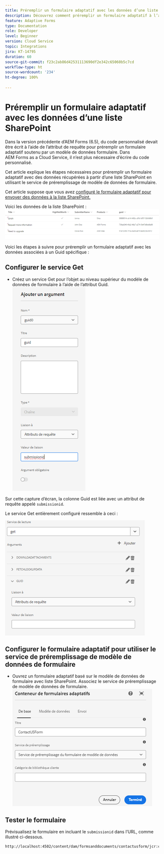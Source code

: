 ```yaml
---
title: Préremplir un formulaire adaptatif avec les données d’une liste SharePoint
description: Découvrez comment préremplir un formulaire adaptatif à l’aide d’un modèle de données de formulaire soutenu par une liste SharePoint.
feature: Adaptive Forms
type: Documentation
role: Developer
level: Beginner
version: Cloud Service
topic: Integrations
jira: KT-14795
duration: 60
source-git-commit: f23c2ab86d42531113690df2e342c65060b5c7cd
workflow-type: ht
source-wordcount: '234'
ht-degree: 100%

---
```


# Préremplir un formulaire adaptatif avec les données d’une liste SharePoint

Dans la version précédente d’AEM Forms (6.5), du code personnalisé devait être écrit à l’aide de l’attribut de requête pour préremplir un formulaire adaptatif soutenu par un modèle de données formulaire. Dans AEM Forms as a Cloud Service, il n’est plus nécessaire d’écrire du code personnalisé.

Cet article explique les étapes nécessaires pour préremplir un formulaire adaptatif avec des données récupérées à partir d’une liste SharePoint en utilisant le service de préremplissage de modèle de données de formulaire.

Cet article suppose que vous avez [configuré le formulaire adaptatif pour envoyer des données à la liste SharePoint.](https://experienceleague.adobe.com/docs/experience-manager-cloud-service/content/forms/adaptive-forms-authoring/authoring-adaptive-forms-core-components/create-an-adaptive-form-on-forms-cs/configure-submit-actions-core-components.html?lang=fr#connect-af-sharepoint-list)

Voici les données de la liste SharePoint :
![sharepoint-list](assets/list-data.png)

Voici les étapes à suivre pour préremplir un formulaire adaptatif avec les données associées à un Guid spécifique :

## Configurer le service Get

* Créez un service Get pour l’objet au niveau supérieur du modèle de données de formulaire à l’aide de l’attribut Guid.
  ![get-service](assets/mapping-request-attribute.png)

Sur cette capture d’écran, la colonne Guid est liée avec un attribut de requête appelé `submissionid`.

Le service Get entièrement configuré ressemble à ceci :

![get-service](assets/fdm-request-attribute.png)

## Configurer le formulaire adaptatif pour utiliser le service de préremplissage de modèle de données de formulaire

* Ouvrez un formulaire adaptatif basé sur le modèle de données de formulaire avec liste SharePoint. Associez le service de préremplissage de modèle de données de formulaire.
  ![form-prefill-service](assets/form-prefill-service.png)

## Tester le formulaire

Prévisualisez le formulaire en incluant le `submissionid` dans l’URL, comme illustré ci-dessous.

```html
http://localhost:4502/content/dam/formsanddocuments/contactusform/jcr:content?wcmmode=disabled&submissionid=57e12249-751a-4a38-a81f-0a4422b24412
```




